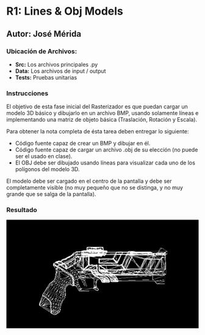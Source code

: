 # R1: Lines & Obj Models
## Autor: José Mérida

### Ubicación de Archivos:
- **Src:** Los archivos principales .py
- **Data:** Los archivos de input / output
- **Tests:** Pruebas unitarias
### Instrucciones
El objetivo de esta fase inicial del Rasterizador es que puedan cargar un modelo 3D básico y dibujarlo en un archivo BMP, usando solamente líneas e implementando una matriz de objeto básica (Traslación, Rotación y Escala).

Para obtener la nota completa de ésta tarea deben entregar lo siguiente:

- Código fuente capaz de crear un BMP y dibujar en él.
- Código fuente capaz de cargar un archivo .obj de su elección (no puede ser el usado en clase).
- El OBJ debe ser dibujado usando líneas para visualizar cada uno de los polígonos del modelo 3D.

El modelo debe ser cargado en el centro de la pantalla y debe ser completamente visible (no muy pequeño que no se distinga, y no muy grande que se salga de la pantalla).
### Resultado
![Dibujo del Modelo 3D ](/data/bitmap.bmp)
